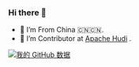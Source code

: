 ### Hi there 👋

<!--
**LinMingQiang/LinMingQiang** is a ✨ _special_ ✨ repository because its `README.md` (this file) appears on your GitHub profile.

Here are some ideas to get you started:

- 👯 I’m looking to collaborate on ...
- 🤔 I’m looking for help with ...
- 💬 Ask me about ...
- 📫 How to reach me: ...
- 😄 Pronouns: ...
- ⚡ Fun fact: ...
-->

- 🔭 I’m From China 🇨🇳🇨🇳.
- 🌱 I’m Contributor at [Apache Hudi](https://github.com/apache/hudi) .


[![我的 GitHub 数据](https://github-readme-stats.vercel.app/api?username=LinMingQiang&show_icons=true&theme=vue-dark)]()
